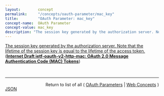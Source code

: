 ```yaml
---
layout:        concept
permalink:     "/concepts/oauth-parameter/mac_key"
title:         "OAuth Parameter: mac_key"
concept-name:  OAuth Parameter
concept-value: mac_key
description: "The session key generated by the authorization server. Note that the lifetime of the session key is equal to the lifetime of the access token."
---
```


[The session key generated by the authorization server. Note that the lifetime of the session key is equal to the lifetime of the access token.](https://datatracker.ietf.org/doc/html/draft-ietf-oauth-v2-http-mac#section-4.1 "Read documentation for OAuth Parameter &#34;mac_key&#34;") (**[Internet Draft ietf-oauth-v2-http-mac: OAuth 2.0 Message Authentication Code (MAC) Tokens](/specs/IETF/I-D/ietf-oauth-v2-http-mac "This specification describes how to use MAC Tokens in HTTP requests to access OAuth 2.0 protected resources. An OAuth client willing to access a protected resource needs to demonstrate possession of a cryptographic key by using it with a keyed message digest function to the request. The document also defines a key distribution protocol for obtaining a fresh session key.")**)

<br/>
<hr/>

<p style="float : left"><a href="./mac_key.json" title="JSON representing this particular Web Concept value">JSON</a></p>
<p style="text-align: right">Return to list of all ( <a href="../oauth-parameter/">OAuth Parameters</a> | <a href="../">Web Concepts</a> )</p>
